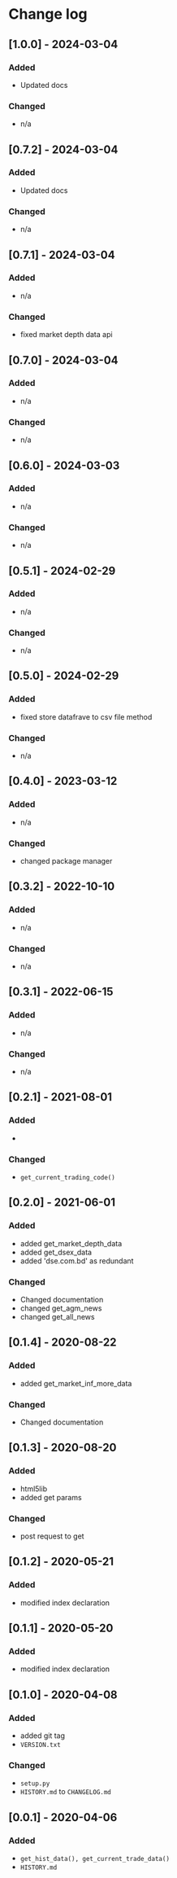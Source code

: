 # Change log

## [1.0.0] - 2024-03-04

### Added
- Updated docs

### Changed
- n/a

## [0.7.2] - 2024-03-04

### Added
- Updated docs

### Changed
- n/a

## [0.7.1] - 2024-03-04

### Added
- n/a

### Changed
- fixed market depth data api

## [0.7.0] - 2024-03-04

### Added
- n/a

### Changed
- n/a

## [0.6.0] - 2024-03-03

### Added
- n/a

### Changed
- n/a

## [0.5.1] - 2024-02-29

### Added
- n/a

### Changed
- n/a

## [0.5.0] - 2024-02-29

### Added
- fixed store datafrave to csv file method

### Changed
- n/a

## [0.4.0] - 2023-03-12

### Added
- n/a

### Changed
- changed package manager

## [0.3.2] - 2022-10-10

### Added
- n/a

### Changed
- n/a

## [0.3.1] - 2022-06-15

### Added
- n/a

### Changed
- n/a

## [0.2.1] - 2021-08-01

### Added
- 

### Changed
- `get_current_trading_code()`

## [0.2.0] - 2021-06-01

### Added
- added get_market_depth_data
- added get_dsex_data
- added 'dse.com.bd' as redundant 

### Changed
- Changed documentation
- changed get_agm_news 
- changed get_all_news


## [0.1.4] - 2020-08-22

### Added
- added get_market_inf_more_data

### Changed
- Changed documentation


## [0.1.3] - 2020-08-20

### Added
- html5lib
- added get params

### Changed
- post request to get


## [0.1.2] - 2020-05-21

### Added
- modified index declaration


## [0.1.1] - 2020-05-20

### Added
- modified index declaration


## [0.1.0] - 2020-04-08

### Added
- added git tag
- `VERSION.txt`

### Changed
- `setup.py`
- `HISTORY.md` to `CHANGELOG.md`


## [0.0.1] - 2020-04-06

### Added
- `get_hist_data(), get_current_trade_data()`
- `HISTORY.md`
